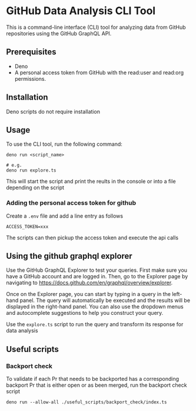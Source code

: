 # GitHub Data Analysis CLI Tool
This is a command-line interface (CLI) tool for analyzing data from GitHub repositories using the GitHub GraphQL API.

## Prerequisites
- Deno
- A personal access token from GitHub with the read:user and read:org permissions.

## Installation
Deno scripts do not require installation

## Usage
To use the CLI tool, run the following command:

```
deno run <script_name>

# e.g.
deno run explore.ts
```

This will start the script and print the reults in the console or into a file depending on the script

### Adding the personal access token for github

Create a `.env` file and add a line entry as follows

```
ACCESS_TOKEN=xxx
```

The scripts can then pickup the access token and execute the api calls

## Using the github graphql explorer

Use the GitHub GraphQL Explorer to test your queries. First make sure you have a GitHub account and are logged in. Then, go to the Explorer page by navigating to https://docs.github.com/en/graphql/overview/explorer.

Once on the Explorer page, you can start by typing in a query in the left-hand panel. The query will automatically be executed and the results will be displayed in the right-hand panel. You can also use the dropdown menus and autocomplete suggestions to help you construct your query.

Use the `explore.ts` script to run the query and transform its response for data analysis

## Useful scripts
### Backport check

To validate if each Pr that needs to be backported has a corresponding backport Pr that is either open or as been merged, run the backport check script

```
deno run --allow-all ./useful_scripts/backport_check/index.ts
```